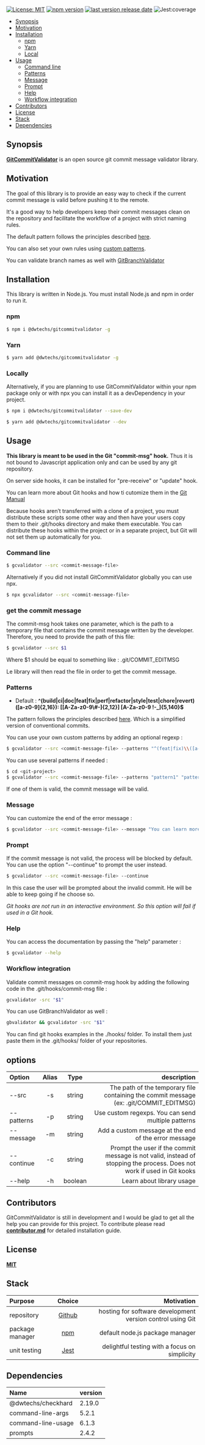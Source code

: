 
[![License: MIT](https://img.shields.io/npm/l/@dwtechs/gitcommitvalidator.svg?color=brightgreen)](https://opensource.org/licenses/MIT)
[![npm version](https://badge.fury.io/js/%40dwtechs%2Fgitcommitvalidator.svg)](https://www.npmjs.com/package/@dwtechs/gitcommitvalidator)
[![last version release date](https://img.shields.io/github/release-date/DWTechs/GitCommitValidator)](https://www.npmjs.com/package/@dwtechs/gitcommitvalidator)
![Jest:coverage](https://img.shields.io/badge/Jest:coverage-100%25-brightgreen.svg)

- [Synopsis](#synopsis)
- [Motivation](#motivation)
- [Installation](#installation)
  - [npm](#npm)
  - [Yarn](#yarn)
  - [Local](#local)
- [Usage](#usage)
  - [Command line](#command-line)
  - [Patterns](#patterns)
  - [Message](#message)
  - [Prompt](#prompt)
  - [Help](#help)
  - [Workflow integration](#workflow-integration)
- [Contributors](#contributors)
- [License](#license)
- [Stack](#stack)
- [Dependencies](#dependencies)

## Synopsis

**[GitCommitValidator](https://github.com/DWTechs/GitCommitValidator)** is an open source git commit message validator library.

## Motivation

The goal of this library is to provide an easy way to check if the current commit message is valid before pushing it to the remote.

It's a good way to help developers keep their commit messages clean on the repository and facilitate the workflow of a project with strict naming rules.

The default pattern follows the principles described [here](https://dwtechs.github.io/efficient-git/conventional-commit/).

You can also set your own rules using [custom patterns](#patterns).

You can validate branch names as well with [GitBranchValidator](https://github.com/DWTechs/GitBranchValidator)

## Installation

This library is written in Node.js.
You must install Node.js and npm in order to run it. 

### npm

```bash
$ npm i @dwtechs/gitcommitvalidator -g
```

### Yarn

```bash
$ yarn add @dwtechs/gitcommitvalidator -g
```

### Locally

Alternatively, if you are planning to use GitCommitValidator within your npm package only or with npx you can install it as a devDependency in your project.

```bash
$ npm i @dwtechs/gitcommitvalidator --save-dev
```

```bash
$ yarn add @dwtechs/gitcommitvalidator --dev
```

## Usage

**This library is meant to be used in the Git "commit-msg" hook.**
Thus it is not bound to Javascript application only and can be used by any git repository.

On server side hooks, it can be installed for "pre-receive" or "update" hook.

You can learn more about Git hooks and how ti cutomize them in the [Git Manual](https://git-scm.com/book/en/v2/Customizing-Git-An-Example-Git-Enforced-Policy)

Because hooks aren’t transferred with a clone of a project, you must distribute these scripts some other way and then have your users copy them to their .git/hooks directory and make them executable. You can distribute these hooks within the project or in a separate project, but Git will not set them up automatically for you.

### Command line

```bash
$ gcvalidator --src <commit-message-file>
```

Alternatively if you did not install GitCommitValidator globally you can use npx.

```bash
$ npx gcvalidator --src <commit-message-file>
```


### get the commit message

The commit-msg hook takes one parameter, which is the path to a temporary file that contains the commit message written by the developer.
Therefore, you need to provide the path of this file:

```bash
$ gcvalidator --src $1
```
Where $1 should be equal to something like : .git/COMMIT_EDITMSG

Le library will then read the file in order to get the commit message.

### Patterns

- Default : **^(build|ci|doc|feat|fix|perf|refactor|style|test|chore|revert)\([a-z0-9]{2,16}\): \[[A-Za-z0-9\\#-]{2,12}\] [A-Za-z0-9 !-_]{5,140}$**

The pattern follows the principles described [here](https://dwtechs.github.io/efficient-git/conventional-commit/).
Which is a simplified version of conventional commits.

You can use your own custom patterns by adding an optional regexp :

```bash
$ gcvalidator --src <commit-message-file> --patterns "^(feat|fix)\\([a-z0-9]{2,16}\\): \\[[A-Z0-9]{2,25}\\] [a-z0-9_\\. -]{3,60}$"
```

You can use several patterns if needed : 

```bash
$ cd <git-project>
$ gcvalidator --src <commit-message-file> --patterns "pattern1" "pattern2" "pattern3"
```

If one of them is valid, the commit message will be valid.


### Message

You can customize the end of the error message :

```bash
$ gcvalidator --src <commit-message-file> --message "You can learn more about commit message conventions of this project on https://dwtechs.github.io/efficient-git/conventional-commit/"
```

### Prompt

If the commit message is not valid, the process will be blocked by default.
You can use the option "--continue" to prompt the user instead.

```bash
$ gcvalidator --src <commit-message-file> --continue
```

In this case the user will be prompted about the invalid commit. He will be able to keep going if he choose so.

_Git hooks are not run in an interactive environment. So this option will fail if used in a Git hook._ 

### Help

You can access the documentation by passing the "help" parameter :

```bash
$ gcvalidator --help
```

### Workflow integration

Validate commit messages on commit-msg hook by adding the following code in the .git/hooks/commit-msg file : 

```bash
gcvalidator -src "$1"
```

You can use GitBranchValidator as well : 

```bash
gbvalidator && gcvalidator -src "$1"
```

You can find git hooks examples in the ./hooks/ folder.
To install them just paste them in the .git/hooks/ folder of your repositories.


## options

| Option       | Alias |  Type   |                                                                                                             description |
| :----------  | :---: | :-----: | ----------------------------------------------------------------------------------------------------------------------: |
| --src        |  -s   | string  |                                  The path of the temporary file containing the commit message (ex: .git/COMMIT_EDITMSG) |
| --patterns   |  -p   | string  |                                                                      Use custom regexps. You can send multiple patterns |
| --message    |  -m   | string  |                                                                    Add a custom message at the end of the error message |
| --continue   |  -c   | string  | Prompt the user if the commit message is not valid, instead of stopping the process. Does not work if used in Git kooks |
| --help       |  -h   | boolean |                                                                                               Learn about library usage |


## Contributors

GitCommitValidator is still in development and I would be glad to get all the help you can provide for this project.
To contribute please read **[contributor.md](https://github.com/DWTechs/GitCommitValidator/blob/master/contributor.md)** for detailed installation guide.

## License

**[MIT](https://github.com/DWTechs/GitCommitValidator/blob/master/LICENSE)**

## Stack

| Purpose         |                Choice                |                                                 Motivation |
| :-------------- | :----------------------------------: | ---------------------------------------------------------: |
| repository      |    [Github](https://github.com/)     | hosting for software development version control using Git |
| package manager | [npm](https://www.npmjs.com/get-npm) |                            default node.js package manager |
| unit testing    |      [Jest](https://jestjs.io/)      |              delightful testing with a focus on simplicity |

## Dependencies

| Name | version |
| :--- | :----- |
| @dwtechs/checkhard | 2.19.0 |
| command-line-args  | 5.2.1 |
| command-line-usage | 6.1.3 |
| prompts            | 2.4.2 |